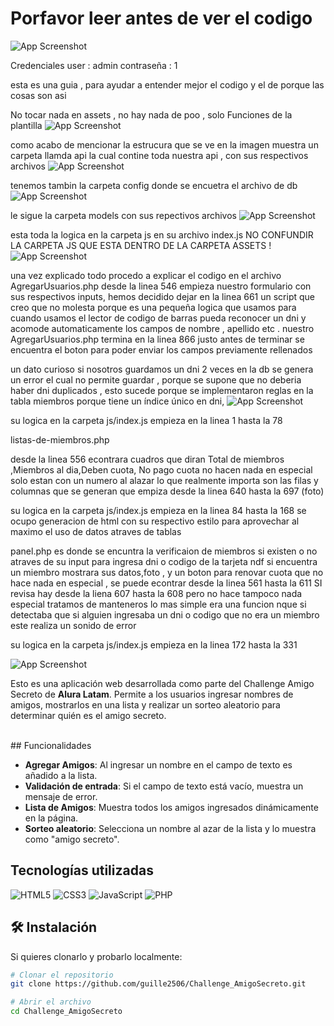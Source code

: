 # Porfavor leer antes de ver el codigo 

![App Screenshot](assets/images/readme/ini.gif)



Credenciales user : admin contraseña : 1

esta es una guia , para ayudar a entender mejor el codigo y el de porque las cosas son asi 

No tocar nada en assets , no hay nada de poo , solo Funciones de la plantilla 
![App Screenshot](assets/images/readme/estructura.png)

como acabo de mencionar la estrucura que se ve en la imagen muestra un carpeta llamda api la cual contine toda nuestra api , con sus respectivos archivos 
![App Screenshot](assets/images/readme/api2.png)


tenemos tambin la carpeta config donde se encuetra el archivo de db 
![App Screenshot](assets/images/readme/config.png)


le sigue la carpeta models con sus repectivos archivos 
![App Screenshot](assets/images/readme/models.png)





esta toda la logica en la carpeta js en su archivo index.js NO CONFUNDIR LA CARPETA JS QUE ESTA DENTRO DE LA CARPETA ASSETS !
![App Screenshot](assets/images/readme/js.png)



una vez explicado todo procedo a explicar el codigo en el archivo AgregarUsuarios.php  desde la linea 546 empieza nuestro formulario con sus respectivos inputs, hemos decidido dejar en la linea 661 un script que creo que no molesta porque es una pequeña logica
que usamos para cuando usamos el lector de codigo de barras pueda reconocer un dni y acomode automaticamente los campos de nombre , apellido etc . nuestro AgregarUsuarios.php termina en la linea 866 justo antes de terminar se encuentra el boton para poder enviar los campos previamente rellenados 

un dato curioso si nosotros guardamos un dni 2 veces en la db se genera un error el cual no permite guardar , porque se supone que no deberia haber dni duplicados , esto sucede porque  se implementaron reglas en  la tabla miembros porque tiene  un índice único en dni, ![App Screenshot](assets/images/readme/agregar.gif)


su logica en la carpeta js/index.js  empieza en la linea 1 hasta la 78 


listas-de-miembros.php

desde la linea 556 econtrara cuadros que diran  Total de miembros ,Miembros al dia,Deben cuota, No pago cuota no hacen nada en especial solo estan con un numero al alazar lo que realmente importa son las filas y columnas que se generan que empiza desde la linea 640 hasta la 697 (foto)


su logica en la carpeta js/index.js  empieza en la linea 84 hasta la 168 se ocupo generacion de html con su respectivo estilo para aprovechar al maximo el uso de datos atraves de tablas 

panel.php
es donde se encuntra la verificaion de miembros si existen o no atraves de su input para ingresa dni o codigo de la tarjeta ndf
si encuentra un miembro mostrara sus datos,foto , y un boton para renovar cuota que no hace nada en especial , se puede econtrar desde la linea 561 hasta la 611  SI revisa hay         desde la liena 607 hasta la 608 pero no hace tampoco nada especial tratamos de manteneros lo mas simple era una funcion nque si detectaba que si alguien ingresaba un dni o codigo que no era un miembro  este realiza un sonido de error                                <!-- Sonido de error -->
                                        <audio id="audio-error" src="assets/sounds/error.mp3" preload="auto"></audio>
                                        
su logica en la carpeta js/index.js  empieza en la linea 172 hasta la 331 






![App Screenshot](assets/AluraLatam.jpeg)

Esto es una aplicación web desarrollada como parte del Challenge Amigo Secreto de **Alura Latam**.
Permite a los usuarios ingresar nombres de amigos, mostrarlos en una lista y realizar un sorteo aleatorio para determinar quién es el amigo secreto.

<br>
##  Funcionalidades

- **Agregar Amigos**: Al ingresar un nombre en el campo de texto  es añadido a la lista.
- **Validación de entrada**: Si el campo de texto está vacío, muestra un mensaje de error.
- **Lista de Amigos**: Muestra todos los amigos ingresados dinámicamente en la página.
- **Sorteo aleatorio**: Selecciona un nombre al azar de la lista y lo muestra como "amigo secreto".

##  Tecnologías utilizadas

![HTML5](https://img.shields.io/badge/HTML5-E34F26?style=for-the-badge&logo=html5&logoColor=white)
![CSS3](https://img.shields.io/badge/CSS3-1572B6?style=for-the-badge&logo=css3&logoColor=white)
![JavaScript](https://img.shields.io/badge/JavaScript-F7DF1E?style=for-the-badge&logo=javascript&logoColor=black)
![PHP](https://img.shields.io/badge/Php-F7DF1E?style=for-the-badge&logo=javascript&logoColor=black)

 


## 🛠 Instalación 

Si quieres clonarlo y probarlo localmente:

 ```bash
# Clonar el repositorio
git clone https://github.com/guille2506/Challenge_AmigoSecreto.git

# Abrir el archivo
cd Challenge_AmigoSecreto
